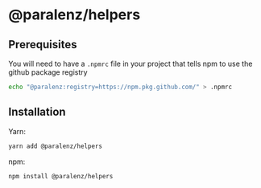 # @paralenz/helpers
<!-- Add description here -->

## Prerequisites
You will need to have a `.npmrc` file in your project that tells npm to use the github package registry
```sh
echo "@paralenz:registry=https://npm.pkg.github.com/" > .npmrc
```

## Installation
Yarn:
```sh
yarn add @paralenz/helpers
```
npm:
```sh
npm install @paralenz/helpers
```